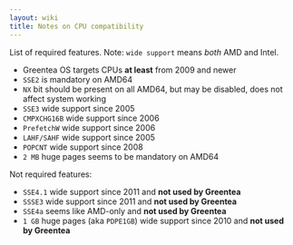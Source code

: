 ```yaml
---
layout: wiki
title: Notes on CPU compatibility
---
```


List of required features. Note: `wide support` means *both* AMD and Intel.

- Greentea OS targets CPUs **at least** from 2009 and newer
- `SSE2` is mandatory on AMD64
- `NX` bit should be present on all AMD64, but may be disabled, does not affect system working
- `SSE3` wide support since 2005
- `CMPXCHG16B` wide support since 2006
- `PrefetchW` wide support since 2006
- `LAHF/SAHF` wide support since 2005
- `POPCNT` wide support since 2008
- `2 MB` huge pages seems to be mandatory on AMD64

Not required features:

- `SSE4.1` wide support since 2011 and **not used by Greentea**
- `SSSE3` wide support since 2011 and **not used by Greentea**
- `SSE4a` seems like AMD-only and **not used by Greentea**
- `1 GB` huge pages (aka `PDPE1GB`) wide support since 2010 and **not used by Greentea**
